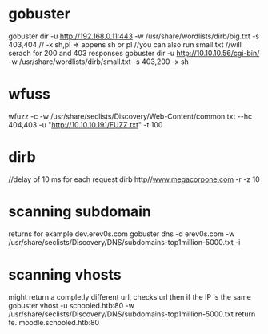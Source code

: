 # gobuster
gobuster dir -u http://192.168.0.11:443 -w /usr/share/wordlists/dirb/big.txt -s 403,404
// -x sh,pl => appens sh or pl
//you can also run small.txt 
//will serach for 200 and 403 responses
gobuster dir -u http://10.10.10.56/cgi-bin/ -w /usr/share/wordlists/dirb/small.txt -s 403,200 -x sh

# wfuss
wfuzz -c -w /usr/share/seclists/Discovery/Web-Content/common.txt --hc 404,403 -u "http://10.10.10.191/FUZZ.txt" -t 100

# dirb
//delay of 10 ms for each request
dirb http//www.megacorpone.com -r -z 10

# scanning subdomain
returns for example dev.erev0s.com
gobuster dns -d erev0s.com -w /usr/share/seclists/Discovery/DNS/subdomains-top1million-5000.txt -i


# scanning vhosts
might return a completly different url, checks url then if the IP is the same
gobuster vhost -u schooled.htb:80 -w /usr/share/seclists/Discovery/DNS/subdomains-top1million-5000.txt
return fe. moodle.schooled.htb:80 